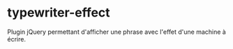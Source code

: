 # typewriter-effect
Plugin jQuery permettant d'afficher une phrase avec l'effet d'une machine à écrire.
